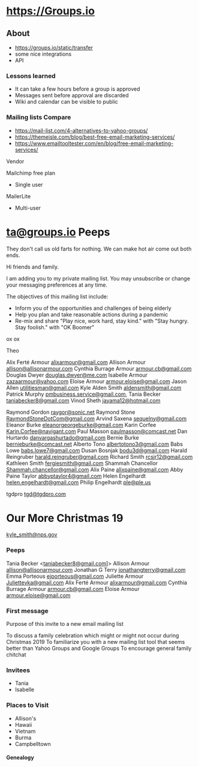 # https://Groups.io


## About

* https://groups.io/static/transfer
* some nice integrations
* API

### Lessons learned

* It can take a few hours before a group is approved
* Messages sent before approval are discarded
* Wiki and calendar can be visible to public




### Mailing lists Compare

* https://mail-list.com/4-alternatives-to-yahoo-groups/
* https://themeisle.com/blog/best-free-email-marketing-services/
* https://www.emailtooltester.com/en/blog/free-email-marketing-services/

Vendor

Mailchimp free plan

* Single user

MailerLite

* Multi-user



# ta@groups.io Peeps

They don't call us old farts for nothing. We can make hot air come out both ends.

Hi friends and family.

I am adding you to my private mailing list. You may unsubscribe or change your messaging preferences at any time.

The objectives of this mailing list include:

* Inform you of the opportunities and challenges of being elderly
* Help you plan and take reasonable actions during a pandemic
* Re-mix and share "Play nice, work hard, stay kind." with "Stay hungry. Stay foolish." with "OK Boomer"

ox ox

Theo


Alix Ferté Armour <alixarmour@gmail.com>
Allison Armour <allison@allisonarmour.com>
Cynthia Burrage Armour <armour.cb@gmail.com>
Douglas Dwyer <douglas.dwyer@me.com>
Isabelle Armour <zazaarmour@yahoo.com>
Eloise Armour <armour.eloise@gmail.com>
Jason Allen <utilitiesman@gmail.com>
Kyle Alden Smith <aldensmith@gmail.com>
Patrick Murphy <pmbusiness.service@gmail.com>,
Tania Becker <taniabecker8@gmail.com>
Vinod Sheth <jayama12@hotmail.com>




Raymond Gordon <raygor@sonic.net>
Raymond Stone <RaymondStoneDotCom@gmail.com>
Arvind Saxena <sequelny@gmail.com>
Eleanor Burke <eleanorgeorgeburke@gmail.com>
Karin Corfee <Karin.Corfee@navigant.com>
Paul Masson <paulmasson@comcast.net>
Dan Hurtardo <danvargashurtado@gmail.com>
Bernie Burke <bernieburke@comcast.net>
Alberto Tono <albertotono3@gmail.com>
Babs Lowe <babs.lowe7@gmail.com>
Dusan Bosnjak <bodu3d@gmail.com>
Harald Reingruber <harald.reingruber@gmail.com>
Richard Smith <rcsjr12@gmail.com>
Kathleen Smith <fergiesmith@gmail.com>
Shammah Chancellor <Shammah.chancellor@gmail.com>
Alix Paine <alixpaine@gmail.com>
Abby Paine Taylor <abbyptaylor4@gmail.com>
Helen Engelhardt <helen.engelhardt@gmail.com>
Philip Engelhardt <ple@ple.us>



tgdpro <tgd@tgdpro.com>

# Our More Christmas 19

kyle_smith@nps.gov

### Peeps

Tania Becker <taniabecker8@gmail.com]>
Allison Armour <allison@allisonarmour.com>
Jonathan G Terry <jonathangterry@gmail.com>
Emma Porteous <ejporteous@gmail.com>
Juliette Armour <Juliettevka@gmail.com>
Alix Ferté Armour <alixarmour@gmail.com>
Cynthia Burrage Armour <armour.cb@gmail.com>
Eloise Armour <armour.eloise@gmail.com>

### First message

Purpose of this invite to a new email mailing list

To discuss a family celebration which might or might not occur during Christmas 2019
To familiarize you with a new mailing list tool that seems better than Yahoo Groups and Google Groups
To encourage general family chitchat


### Invitees

* Tania
* Isabelle

### Places to Visit

* Allison's
* Hawaii
* Vietnam
* Burma
* Campbelltown

#### Genealogy
